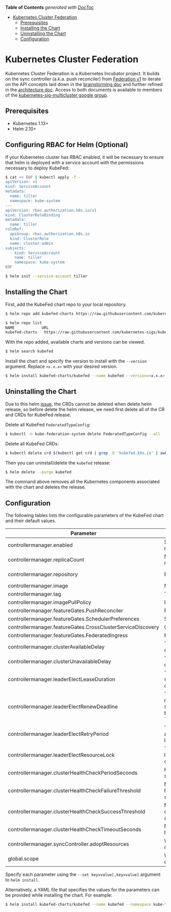 <!-- START doctoc generated TOC please keep comment here to allow auto update -->
<!-- DON'T EDIT THIS SECTION, INSTEAD RE-RUN doctoc TO UPDATE -->
**Table of Contents**  *generated with [DocToc](https://github.com/thlorenz/doctoc)*

- [Kubernetes Cluster Federation](#kubernetes-cluster-federation)
  - [Prerequisites](#prerequisites)
  - [Installing the Chart](#installing-the-chart)
  - [Uninstalling the Chart](#uninstalling-the-chart)
  - [Configuration](#configuration)

<!-- END doctoc generated TOC please keep comment here to allow auto update -->

# Kubernetes Cluster Federation

Kubernetes Cluster Federation is a Kubernetes Incubator project. It builds on the sync controller
(a.k.a. push reconciler) from [Federation v1](https://github.com/kubernetes/federation/)
to iterate on the API concepts laid down in the [brainstorming
doc](https://docs.google.com/document/d/159cQGlfgXo6O4WxXyWzjZiPoIuiHVl933B43xhmqPEE/edit#)
and further refined in the [architecture
doc](https://docs.google.com/document/d/1ihWETo-zE8U_QNuzw5ECxOWX0Df_2BVfO3lC4OesKRQ/edit#).
Access to both documents is available to members of the
[kubernetes-sig-multicluster google
group](https://groups.google.com/forum/#!forum/kubernetes-sig-multicluster).

## Prerequisites

- Kubernetes 1.13+
- Helm 2.10+

## Configuring RBAC for Helm (Optional)

If your Kubernetes cluster has RBAC enabled, it will be necessary to
ensure that helm is deployed with a service account with the
permissions necessary to deploy KubeFed:

```bash
$ cat << EOF | kubectl apply -f -
apiVersion: v1
kind: ServiceAccount
metadata:
  name: tiller
  namespace: kube-system
---
apiVersion: rbac.authorization.k8s.io/v1
kind: ClusterRoleBinding
metadata:
  name: tiller
roleRef:
  apiGroup: rbac.authorization.k8s.io
  kind: ClusterRole
  name: cluster-admin
subjects:
  - kind: ServiceAccount
    name: tiller
    namespace: kube-system
EOF

$ helm init --service-account tiller
```

## Installing the Chart

First, add the KubeFed chart repo to your local repository.
```bash
$ helm repo add kubefed-charts https://raw.githubusercontent.com/kubernetes-sigs/kubefed/master/charts

$ helm repo list
NAME            URL
kubefed-charts   https://raw.githubusercontent.com/kubernetes-sigs/kubefed/master/charts
```

With the repo added, available charts and versions can be viewed.
```bash
$ helm search kubefed
```

Install the chart and specify the version to install with the
`--version` argument. Replace `<x.x.x>` with your desired version.
```bash
$ helm install kubefed-charts/kubefed --name kubefed --version=<x.x.x> --namespace kube-federation-system
```

## Uninstalling the Chart

Due to this helm [issue](https://github.com/helm/helm/issues/4440), the CRDs cannot be deleted
when delete helm release, so before delete the helm release, we need first delete all
of the CR and CRDs for KubeFed release.

Delete all KubeFed `FederatedTypeConfig`:

```bash
$ kubectl -n kube-federation-system delete FederatedTypeConfig --all
```

Delete all KubeFed CRDs:

```bash
$ kubectl delete crd $(kubectl get crd | grep -E 'kubefed.k8s.io' | awk '{print $1}')
```

Then you can uninstall/delete the `kubefed` release:

```bash
$ helm delete --purge kubefed
```

The command above removes all the Kubernetes components associated with the chart
and deletes the release.

## Configuration

The following tables lists the configurable parameters of the KubeFed
chart and their default values.

| Parameter                             | Description                                                                                                                                                                                 | Default                         |
| ------------------------------------- | ------------------------------------------------------------------------------------------------------------------------------------------------------------------------------------------- | --------------------------------|
| controllermanager.enabled             | Specifies whether to enable the controller manager in KubeFed.                                                                                                                              | true                            |
| controllermanager.replicaCount        | Number of replicas for KubeFed controller manager.                                                                                                                                          | 2                               |
| controllermanager.repository          | Repo of the KubeFed image.                                                                                                                                                                  | quay.io/kubernetes-multicluster |
| controllermanager.image               | Name of the KubeFed image.                                                                                                                                                                  | kubefed                         |
| controllermanager.tag                 | Tag of the KubeFed image.                                                                                                                                                                   | latest                          |
| controllermanager.imagePullPolicy     | Image pull policy.                                                                                                                                                                          | IfNotPresent                    |
| controllermanager.featureGates.PushReconciler               | Push reconciler feature.                                                                                                                                              | true                            |
| controllermanager.featureGates.SchedulerPreferences         | Scheduler preferences feature.                                                                                                                                        | true                            |
| controllermanager.featureGates.CrossClusterServiceDiscovery | Cross cluster service discovery feature.                                                                                                                              | true                            |
| controllermanager.featureGates.FederatedIngress             | Federated ingress feature.                                                                                                                                            | true                            |
| controllermanager.clusterAvailableDelay   | Time to wait before reconciling on a healthy cluster.                                                                                                                                   | 20s                             |
| controllermanager.clusterUnavailableDelay | Time to wait before giving up on an unhealthy cluster.                                                                                                                                  | 60s                             |
| controllermanager.leaderElectLeaseDuration | The maximum duration that a leader can be stopped before it is replaced by another candidate.                                                                                          | 15s                             |
| controllermanager.leaderElectRenewDeadline | The interval between attempts by the acting master to renew a leadership slot before it stops leading. This must be less than or equal to `controllermanager.LeaderElectLeaseDuration. | 10s                             |
| controllermanager.leaderElectRetryPeriod   | The duration the clients should wait between attempting acquisition and renewal of a leadership.                                                                                       | 5s                              |
| controllermanager.leaderElectResourceLock  | The type of resource object that is used for locking during leader election. Supported options are `configmaps` and `endpoints`.                                                       | configmaps                      |
| controllermanager.clusterHealthCheckPeriodSeconds    | How often to monitor the cluster health (in seconds).                                                                                                                        | 10                              |
| controllermanager.clusterHealthCheckFailureThreshold | Minimum consecutive failures for the cluster health to be considered failed after having succeeded.                                                                          | 3                               |
| controllermanager.clusterHealthCheckSuccessThreshold | Minimum consecutive successes for the cluster health to be considered successful after having failed.                                                                        | 1                               |
| controllermanager.clusterHealthCheckTimeoutSeconds   | Number of seconds after which the cluster health check times out.                                                                                                            | 3                               |
| controllermanager.syncController.adoptResources  | Whether to adopt pre-existing resource in member clusters.                                                                                                        		          | Enabled                         |
| global.scope                   | Whether the KubeFed namespace will be the only target for the control plane.                                                                                                                           | Cluster                         |

Specify each parameter using the `--set key=value[,key=value]` argument to
`helm install`.

Alternatively, a YAML file that specifies the values for the parameters can be
provided while installing the chart. For example:

```bash
$ helm install kubefed-charts/kubefed --name kubefed --namespace kube-federation-system --values values.yaml
```

